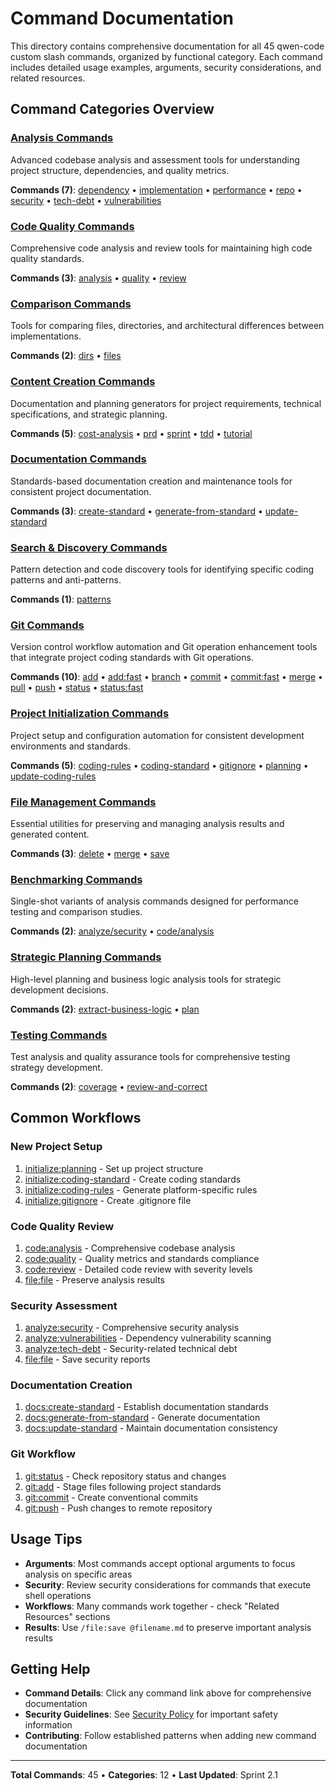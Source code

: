 # Command Documentation

This directory contains comprehensive documentation for all 45 qwen-code custom slash commands, organized by functional category. Each command includes detailed usage examples, arguments, security considerations, and related resources.

## Command Categories Overview

### [Analysis Commands](analyze/)
Advanced codebase analysis and assessment tools for understanding project structure, dependencies, and quality metrics.

**Commands (7)**: [dependency](analyze/dependency.md) • [implementation](analyze/implementation.md) • [performance](analyze/performance.md) • [repo](analyze/repo.md) • [security](analyze/security.md) • [tech-debt](analyze/tech-debt.md) • [vulnerabilities](analyze/vulnerabilities.md)

### [Code Quality Commands](code/)
Comprehensive code analysis and review tools for maintaining high code quality standards.

**Commands (3)**: [analysis](code/analysis.md) • [quality](code/quality.md) • [review](code/review.md)

### [Comparison Commands](compare/)
Tools for comparing files, directories, and architectural differences between implementations.

**Commands (2)**: [dirs](compare/dirs.md) • [files](compare/files.md)

### [Content Creation Commands](create/)
Documentation and planning generators for project requirements, technical specifications, and strategic planning.

**Commands (5)**: [cost-analysis](create/cost-analysis.md) • [prd](create/prd.md) • [sprint](create/sprint.md) • [tdd](create/tdd.md) • [tutorial](create/tutorial.md)

### [Documentation Commands](docs/)
Standards-based documentation creation and maintenance tools for consistent project documentation.

**Commands (3)**: [create-standard](docs/create-standard.md) • [generate-from-standard](docs/generate-from-standard.md) • [update-standard](docs/update-standard.md)

### [Search & Discovery Commands](find/)
Pattern detection and code discovery tools for identifying specific coding patterns and anti-patterns.

**Commands (1)**: [patterns](find/patterns.md)

### [Git Commands](git/)
Version control workflow automation and Git operation enhancement tools that integrate project coding standards with Git operations.

**Commands (10)**: [add](git/add.md) • [add:fast](git/add/fast.md) • [branch](git/branch.md) • [commit](git/commit.md) • [commit:fast](git/commit/fast.md) • [merge](git/merge.md) • [pull](git/pull.md) • [push](git/push.md) • [status](git/status.md) • [status:fast](git/status/fast.md)

### [Project Initialization Commands](initialize/)
Project setup and configuration automation for consistent development environments and standards.

**Commands (5)**: [coding-rules](initialize/coding-rules.md) • [coding-standard](initialize/coding-standard.md) • [gitignore](initialize/gitignore.md) • [planning](initialize/planning.md) • [update-coding-rules](initialize/update-coding-rules.md)

### [File Management Commands](file/)
Essential utilities for preserving and managing analysis results and generated content.

**Commands (3)**: [delete](file/delete.md) • [merge](file/merge.md) • [save](file/save.md)

### [Benchmarking Commands](single/)
Single-shot variants of analysis commands designed for performance testing and comparison studies.

**Commands (2)**: [analyze/security](single/analyze/security.md) • [code/analysis](single/code/analysis.md)

### [Strategic Planning Commands](strategy/)
High-level planning and business logic analysis tools for strategic development decisions.

**Commands (2)**: [extract-business-logic](strategy/extract-business-logic.md) • [plan](strategy/plan.md)

### [Testing Commands](test/)
Test analysis and quality assurance tools for comprehensive testing strategy development.

**Commands (2)**: [coverage](test/coverage.md) • [review-and-correct](test/review-and-correct.md)

## Common Workflows

### New Project Setup
1. [initialize:planning](initialize/planning.md) - Set up project structure
2. [initialize:coding-standard](initialize/coding-standard.md) - Create coding standards
3. [initialize:coding-rules](initialize/coding-rules.md) - Generate platform-specific rules
4. [initialize:gitignore](initialize/gitignore.md) - Create .gitignore file

### Code Quality Review
1. [code:analysis](code/analysis.md) - Comprehensive codebase analysis
2. [code:quality](code/quality.md) - Quality metrics and standards compliance
3. [code:review](code/review.md) - Detailed code review with severity levels
4. [file:file](file/file.md) - Preserve analysis results

### Security Assessment
1. [analyze:security](analyze/security.md) - Comprehensive security analysis
2. [analyze:vulnerabilities](analyze/vulnerabilities.md) - Dependency vulnerability scanning
3. [analyze:tech-debt](analyze/tech-debt.md) - Security-related technical debt
4. [file:file](file/file.md) - Save security reports

### Documentation Creation
1. [docs:create-standard](docs/create-standard.md) - Establish documentation standards
2. [docs:generate-from-standard](docs/generate-from-standard.md) - Generate documentation
3. [docs:update-standard](docs/update-standard.md) - Maintain documentation consistency

### Git Workflow
1. [git:status](git/status.md) - Check repository status and changes
2. [git:add](git/add.md) - Stage files following project standards
3. [git:commit](git/commit.md) - Create conventional commits
4. [git:push](git/push.md) - Push changes to remote repository

## Usage Tips

- **Arguments**: Most commands accept optional arguments to focus analysis on specific areas
- **Security**: Review security considerations for commands that execute shell operations
- **Workflows**: Many commands work together - check "Related Resources" sections
- **Results**: Use `/file:save @filename.md` to preserve important analysis results

## Getting Help

- **Command Details**: Click any command link above for comprehensive documentation
- **Security Guidelines**: See [Security Policy](../../SECURITY.md) for important safety information
- **Contributing**: Follow established patterns when adding new command documentation

---

**Total Commands**: 45 • **Categories**: 12 • **Last Updated**: Sprint 2.1